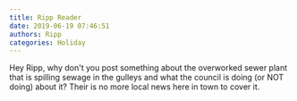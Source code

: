 ```yaml
---
title: Ripp Reader
date: 2019-06-19 07:46:51
authors: Ripp
categories: Holiday
---
```


 Hey Ripp, why don't you post something about the overworked sewer plant that is spilling sewage in the gulleys and what the council is doing (or NOT doing) about it?
Their is no more local news here in town to cover it.